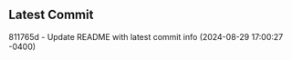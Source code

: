 
## Latest Commit
811765d - Update README with latest commit info (2024-08-29 17:00:27 -0400) <Yunxi-Zhou>
